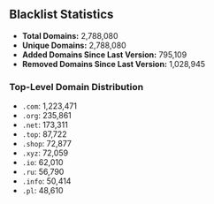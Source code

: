 ## Blacklist Statistics

- **Total Domains:** 2,788,080
- **Unique Domains:** 2,788,080
- **Added Domains Since Last Version:** 795,109
- **Removed Domains Since Last Version:** 1,028,945

### Top-Level Domain Distribution

-  `.com`: 1,223,471
-  `.org`: 235,861
-  `.net`: 173,311
-  `.top`: 87,722
-  `.shop`: 72,877
-  `.xyz`: 72,059
-  `.io`: 62,010
-  `.ru`: 56,790
-  `.info`: 50,414
-  `.pl`: 48,610
